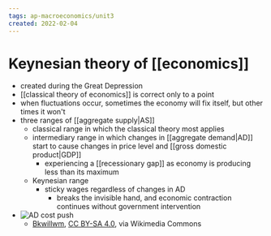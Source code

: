 ```yaml
---
tags: ap-macroeconomics/unit3 
created: 2022-02-04
---
```


# Keynesian theory of [[economics]]

- created during the Great Depression
- [[classical theory of economics]] is correct only to a point
- when fluctuations occur, sometimes the economy will fix itself, but other times it won't
- three ranges of [[aggregate supply|AS]]
	- classical range in which the classical theory most applies
	- intermediary range in which changes in [[aggregate demand|AD]] start to cause changes in price level and [[gross domestic product|GDP]]
		- experiencing a [[recessionary gap]] as economy is producing less than its maximum
	- Keynesian range
		- sticky wages regardless of changes in AD
			- breaks the invisible hand, and economic contraction continues without government intervention
- ![AD cost push](https://upload.wikimedia.org/wikipedia/commons/0/0c/As_AD_cost_push.svg)
	- <a href="https://commons.wikimedia.org/wiki/File:As_AD_cost_push.svg">Bkwillwm</a>, <a href="https://creativecommons.org/licenses/by-sa/4.0">CC BY-SA 4.0</a>, via Wikimedia Commons 
